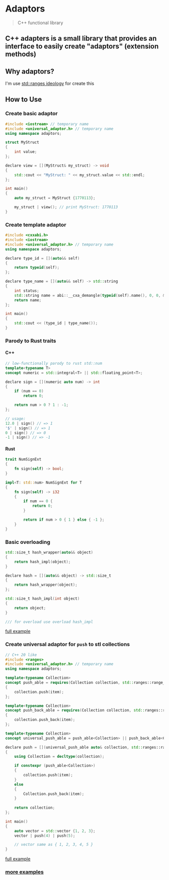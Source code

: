 Adaptors
====
> C++ functional library

C++ adapters is a small library that provides an interface to easily create "adaptors" (extension methods)
----------



## Why adaptors?
I'm use 
[std::ranges ideology](https://coliru.stacked-crooked.com/view?id=bef2902cc70f0044)
for create this

How to Use
----------

### Create basic adaptor

```cpp
#include <iostream> // temporary name
#include <universal_adaptor.h> // temporary name
using namespace adaptors;

struct MyStruct
{
    int value;
};

declare view = [](MyStruct& my_struct) -> void
{
    std::cout << "MyStruct: " << my_struct.value << std::endl;
};

int main()
{
    auto my_struct = MyStruct {1770113};

    my_struct | view(); // print MyStruct: 1770113
}
```

### Create template adaptor

```cpp
#include <cxxabi.h>
#include <iostream>
#include <universal_adaptor.h> // temporary name
using namespace adaptors;

declare type_id = [](auto&& self)
{
    return typeid(self);
};

declare type_name = [](auto&& self) -> std::string
{
    int status;
    std::string name = abi::__cxa_demangle(typeid(self).name(), 0, 0, &status);
    return name;
};

int main()
{
    std::cout << (type_id | type_name());
}
```

### Parody to Rust traits

#### C++

```cpp
// low-functionally parody to rust std::num
template<typename T>
concept numeric = std::integral<T> || std::floating_point<T>;

declare sign = [](numeric auto num) -> int
{
    if (num == 0)
        return 0;

    return num > 0 ? 1 : -1;
};

// usage:
12.0 | sign() // => 1
'$' | sign() // => 1
0 | sign() // => 0
-1 | sign() // => -1
```

#### Rust

```rust
trait NumSignExt
{
    fn sign(self) -> bool;
}

impl<T: std::num> NumSignExt for T
{
    fn sign(self) -> i32
    {
        if num == 0 {
            return 0;
        }

        return if num > 0 { 1 } else { -1 };
    }
}
```

### Basic overloading

```cpp
std::size_t hash_wrapper(auto&& object)
{
    return hash_impl(object);
}

declare hash = [](auto&& object) -> std::size_t
{
    return hash_wrapper(object);
};

std::size_t hash_impl(int object)
{
    return object;
}

/// for overload use overload hash_impl
```

[full example](https://github.com/uselessgoddess/adaptors/blob/main/examples/adaptors/overloading/main.cpp)

### Create universal adaptor for `push` to stl collections

```cpp
// C++ 20 like
#include <ranges>
#include <universal_adaptor.h> // temporary name
using namespace adaptors;

template<typename Collection>
concept push_able = requires(Collection collection, std::ranges::range_value_t<Collection> item)
{
    collection.push(item);
};

template<typename Collection>
concept push_back_able = requires(Collection collection, std::ranges::range_value_t<Collection> item)
{
    collection.push_back(item);
};

template<typename Collection>
concept universal_push_able = push_able<Collection> || push_back_able<Collection>;

declare push = [](universal_push_able auto& collection, std::ranges::range_value_t<Collection> item) -> decltype(auto); /*return ref to collection*/
{
    using Collection = decltype(collection);

    if constexpr (push_able<Collection>)
    {
        collection.push(item);
    }
    else
    {
        Collection.push_back(item);
    }
    
    return collection;
};

int main()
{
    auto vector = std::vector {1, 2, 3};
    vector | push(4) | push(5);

    // vector same as { 1, 2, 3, 4, 5 }
}
```

[full example](https://github.com/uselessgoddess/adaptors/blob/main/examples/adaptors/traits/main.cpp)

### [more examples](https://github.com/uselessgoddess/adaptors/blob/main/examples/adaptors/)
